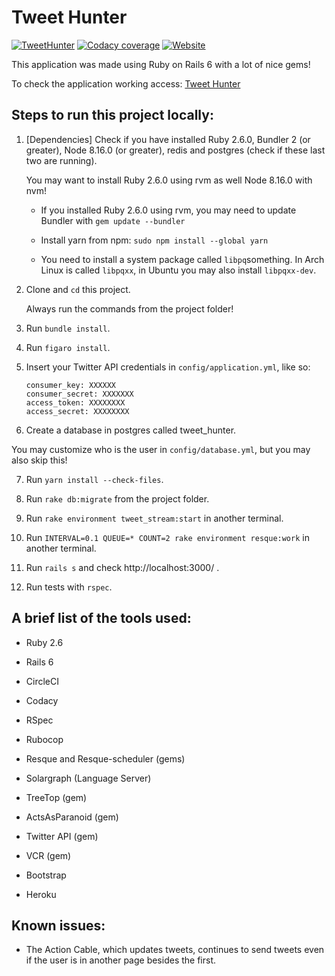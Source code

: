 Tweet Hunter
===========

[![TweetHunter](https://img.shields.io/circleci/build/gh/rafaelcgs10/TweetHunter?style=for-the-badge)](https://circleci.com/gh/rafaelcgs10/TweetHunter)
[![Codacy coverage](https://img.shields.io/codacy/coverage/0a6bda44c9aa4a7185a7886de0667e80?style=for-the-badge)](https://app.codacy.com/manual/rafaelcgs10/TweetHunter?utm_source=github.com&utm_medium=referral&utm_content=rafaelcgs10/TweetHunter&utm_campaign=Badge_Grade_Dashboard)
[![Website](https://img.shields.io/website?label=Go%20to%20Tweet-Hunter&style=for-the-badge&up_message=online&url=https%3A%2F%2Ftweet-hunter.herokuapp.com%2F)](https://tweet-hunter.herokuapp.com)

This application was made using Ruby on Rails 6 with a lot of nice gems!

To check the application working access: [Tweet Hunter](https://tweet-hunter.herokuapp.com)

## Steps to run this project locally:

1. [Dependencies] Check if you have installed Ruby 2.6.0, Bundler 2 (or greater), Node 8.16.0 (or greater), redis and postgres (check if these last two are running).

    You may want to install Ruby 2.6.0 using rvm as well Node 8.16.0 with nvm!

    * If you installed Ruby 2.6.0 using rvm, you may need to update Bundler with `gem update --bundler`

    * Install yarn from npm: `sudo npm install --global yarn`

    * You need to install a system package called  `libpq`something. In Arch Linux is called `libpqxx`, in Ubuntu you may also install `libpqxx-dev`.

2. Clone and `cd` this project.

	Always run the commands from the project folder!

3. Run `bundle install`.

4. Run `figaro install`.

5. Insert your Twitter API credentials in `config/application.yml`, like so:

    ```
    consumer_key: XXXXXX
    consumer_secret: XXXXXXX
    access_token: XXXXXXXX
    access_secret: XXXXXXXX
    ```

6. Create a database in postgres called tweet_hunter.

You may customize who is the user in `config/database.yml`, but you may also skip this!

7. Run `yarn install --check-files`.

8. Run `rake db:migrate` from the project folder.

9. Run `rake environment tweet_stream:start` in another terminal.

10. Run `INTERVAL=0.1 QUEUE=* COUNT=2 rake environment resque:work` in another terminal.

11. Run `rails s` and check http://localhost:3000/ .

12. Run tests with `rspec`.

## A brief list of the tools used:

* Ruby 2.6

* Rails 6

* CircleCI

* Codacy

* RSpec

* Rubocop

* Resque and Resque-scheduler (gems)

* Solargraph (Language Server)

* TreeTop (gem)

* ActsAsParanoid (gem)

* Twitter API (gem)

* VCR (gem)

* Bootstrap

* Heroku

## Known issues:

* The Action Cable, which updates tweets, continues to send tweets even if the user is in another page besides the first.
